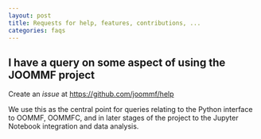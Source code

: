 ```yaml
---
layout: post
title: Requests for help, features, contributions, ...
categories: faqs
---
```


## I have a query on some aspect of using the JOOMMF project

Create an *issue* at https://github.com/joommf/help

We use this as the central point for queries relating to the Python
interface to OOMMF, OOMMFC, and in later stages of the project to the
Jupyter Notebook integration and data analysis.

